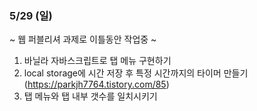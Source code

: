 ### 5/29 (일)

~ 웹 퍼블리셔 과제로 이틀동안 작업중 ~

1. 바닐라 자바스크립트로 탭 메뉴 구현하기
2. local storage에 시간 저장 후 특정 시간까지의 타이머 만들기 (https://parkjh7764.tistory.com/85)
3. 탭 메뉴와 탭 내부 갯수를 일치시키기 

 
